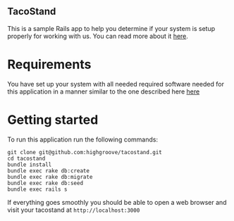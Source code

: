 TacoStand
---------

This is a sample Rails app to help you determine if your system is setup properly for working with us. You can read more about it [here](http://not-so-secret-sauce.highgroove.com/topics/onboarding-process-for-designers.html).


Requirements
============

You have set up your system with all needed required software needed for this application in a manner similar
to the one described here [here](http://not-so-secret-sauce.highgroove.com/topics/onboarding-process-for-designers.html#initial_setup) 


Getting started
===============

To run this application run the following commands:

    git clone git@github.com:highgroove/tacostand.git
    cd tacostand
    bundle install
    bundle exec rake db:create
    bundle exec rake db:migrate
    bundle exec rake db:seed
    bundle exec rails s

If everything goes smoothly you should be able to open a web browser and visit your tacostand at `http://localhost:3000`